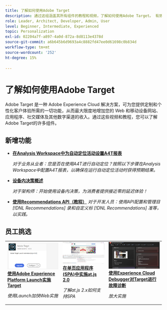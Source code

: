 ```yaml
---
title: 了解如何使用Adobe Target
description: 通过这组涵盖其所有组件的教程和视频，了解如何使用Adobe Target。 有效利用Adobe Target的力量。
role: Leader, Architect, Developer, Admin, User
level: Beginner, Intermediate, Experienced
topic: Personalization
exl-id: 02204a7f-a897-4a0d-872a-8d8113e4378d
source-git-commit: a6b645b6d9693a4c8882fd47ee0d61698c0b834d
workflow-type: tm+mt
source-wordcount: '252'
ht-degree: 15%

---
```


# 了解如何使用Adobe Target

Adobe Target 是一种 Adobe Experience Cloud 解决方案，可为您提供定制和个性化客户体验所需的一切功能，从而最大限度地增加您的 Web 和移动设备网站、应用程序、社交媒体及其他数字渠道的收入。通过这些视频和教程，您可以了解Adobe Target的许多组件。

## 新增功能

* **[在Analysis Workspace中为自动定位活动设置A4T报表](integrations/set-up-a4t-reports-in-analysis-workspace-for-auto-target-activities.md)**

   *对于业务从业者：您是否在使用A4T进行自动定位？按照以下步骤在Analysis Workspace中配置A4T报表，以确保在运行自动定位活动时获得预期结果。*
* **[设备内决策概述](implementation/on-device-decisioning-overview.md)**

   *对于架构师：开始使用设备内决策，为消费者提供接近零的延迟体验！*
* **[使用Recommendations API（教程）](recommendations-api-tutorial/recs-api-overview.md)**
   *对于开发人员：使用API配置和管理目 [!DNL Recommendations] 录和自定义标 [!DNL Recommendations] 准等，以实践。*

<!--* **[Implement Adobe Target with Adobe Mobile Services SDK v4 for Android (Tutorial)](mobile-v4/overview.md)**
    *For developers who are already using Adobe Mobile Services SDK v4: learn how to start personalizing app experiences with Adobe Target. These steps are provided as legacy user support.*<!-- Concepts learned here are also applicable to Adobe Experience Platform Mobile SDK (v5).-->

<!--* **[Use Recommendations Offers (Video)](recommendations/use-recommendations-offers.md)**
    *For all Target Users: Learn how to use product recommendations in A/B and Experience Targeting Activities.*-->

<!--
* **[Create a Recommendations Activity (Video)](recommendations/create-a-recommendations-activity.md)**
    <br>
    *Recommend products to your customers at scale with this Premium feature.* -->

## 员工挑选

<table>
<tr>
  <td>
    <a href="https://experienceleague.adobe.com/docs/launch-learn/implementing-in-websites-with-launch/implement-solutions/target.html?lang=en">
      <img alt="使用Adobe Experience Platform Launch实施Target" src="assets/launch_referencearchitectureguides.png" />
    </a>
    <div>
      <a href="https://experienceleague.adobe.com/docs/launch-learn/implementing-in-websites-with-launch/implement-solutions/target.html?lang=en">
    <strong>使用Adobe Experience Platform Launch实施Target</strong>
    </a>
    </div>
    <p>
    <em>使用Launch加快Web实施</em>
    <p>
  </td>
  <td>
    <a href="implementation/implement-atjs-20-in-a-single-page-application.md">
      <img alt="在单页应用程序(SPA)中实施at.js 2.0" src="assets/implementing_adobetargetsatjs20inasinglepageapplicationspa.png" />
    </a>
    <div>
      <a href="implementation/implement-atjs-20-in-a-single-page-application.md">
    <strong>在单页应用程序(SPA)中实施at.js 2.0</strong>
    </a>
    </div>
    <p>
    <em>了解at.js 2.x如何支持SPA</em>
    <p>
  </td>
  <td>
    <a href="troubleshooting/troubleshoot-with-the-experience-cloud-debugger.md">
      <img alt="使用Experience Cloud Debugger对Target进行故障诊断" src="assets/using_the_experienceclouddebuggerwithadobetarget.png" />
    </a>
    <div>
      <a href="troubleshooting/troubleshoot-with-the-experience-cloud-debugger.md">
    <strong>使用Experience Cloud Debugger对Target进行故障诊断</strong>
    </a>
    </div>
    <p>
    <em>放大实施</em>
    <p>
  </td>
</tr>
</table>
